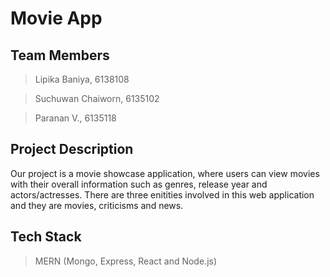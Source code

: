 # Movie App

## Team Members
> Lipika Baniya, 6138108

> Suchuwan Chaiworn, 6135102

> Paranan V., 6135118

## Project Description
Our project is a movie showcase application, where users can view movies with their overall information such as genres, release year and actors/actresses. There are three enitities involved in this web application and they are movies, criticisms and news.

## Tech Stack 
> MERN (Mongo, Express, React and Node.js)






